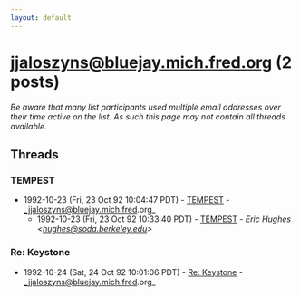 ```yaml
---
layout: default
---
```


# jjaloszyns@bluejay.mich.fred.org (2 posts)

_Be aware that many list participants used multiple email addresses over their time active on the list. As such this page may not contain all threads available._

## Threads

### TEMPEST
+ 1992-10-23 (Fri, 23 Oct 92 10:04:47 PDT) - [TEMPEST](/archive/1992/10/a68834910ef722a8cdb2bdb018e2d14f1448f1a791c029752a7401a7ff869af0) - _jjaloszyns@bluejay.mich.fred.org_
  + 1992-10-23 (Fri, 23 Oct 92 10:33:40 PDT) - [TEMPEST](/archive/1992/10/c653ebef4a9b4322267f462aca0a4de7f6dd5b4276bf2083a6611fd2e6814d28) - _Eric Hughes \<hughes@soda.berkeley.edu\>_

### Re: Keystone
+ 1992-10-24 (Sat, 24 Oct 92 10:01:06 PDT) - [Re: Keystone](/archive/1992/10/6d4ac6dc70adffa22cde71ab812916778398eab0ef28ffddeb2a55c4352402b1) - _jjaloszyns@bluejay.mich.fred.org_

